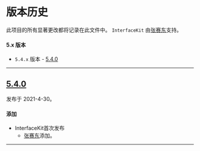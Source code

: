 # 版本历史
此项目的所有显著更改都将记录在此文件中。
`InterfaceKit` 由[张赛东](https://zsd.name/)支持。

#### 5.x 版本
- `5.4.x` 版本 - [5.4.0](#540) 

---

## [5.4.0](https://github.com/adong666666/InterfaceKit/releases/tag/5.4.0)
发布于 2021-4-30。

#### 添加
- InterfaceKit首次发布
  - [张赛东](https://github.com/adong666666)添加。

---
